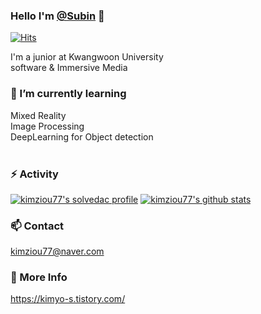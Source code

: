### Hello I'm [@Subin](https://github.com/kimziou77) 👋  
[![Hits](https://hits.seeyoufarm.com/api/count/incr/badge.svg?url=https%3A%2F%2Fgithub.com%2Fgjbae1212%2Fhit-counter&count_bg=%23474747&title_bg=%23FAC3EC&icon=&icon_color=%23F5F5F5&title=view&edge_flat=false)](https://hits.seeyoufarm.com)  

I'm a junior at Kwangwoon University  
software & Immersive Media
<br>

### 🌱 I’m currently learning  
Mixed Reality  
Image Processing  
DeepLearning for Object detection  
<br>

### ⚡ Activity
[![kimziou77's solvedac profile](http://mazassumnida.wtf/api/v2/generate_badge?boj=kimziou77)](https://solved.ac/profile/kimziou77)&nbsp;[![kimziou77's github stats](https://github-readme-stats.vercel.app/api?username=kimziou77)](https://github.com/kimziou77)


### 📫 Contact  
kimziou77@naver.com  

### 💬 More Info
https://kimyo-s.tistory.com/
  
 
 
<!--
**kimziou77/kimziou77** is a ✨ _special_ ✨ repository because its `README.md` (this file) appears on your GitHub profile.
[![kimziou77's github stats](https://github-readme-stats.vercel.app/api/top-langs/?username=kimziou77)](https://github.com/kimziou77)
Here are some ideas to get you started:

- 🔭 I’m currently working on ...
- 🌱 I’m currently learning ...
- 👯 I’m looking to collaborate on ...
- 🤔 I’m looking for help with ...
- 💬 Ask me about ...
- 📫 How to reach me: ...
- 😄 Pronouns: ...
- ⚡ Fun fact: ...
-->
